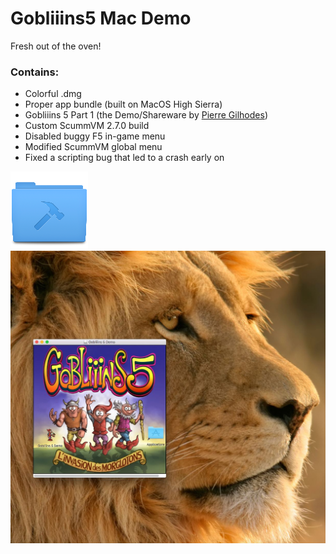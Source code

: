 # Gobliiins5 Mac Demo

Fresh out of the oven!

### Contains:
* Colorful .dmg
* Proper app bundle (built on MacOS High Sierra)
* Gobliiins 5 Part 1 (the Demo/Shareware by [Pierre Gilhodes](Pierre-gilhodes.itch.io/))
* Custom ScummVM 2.7.0 build
* Disabled buggy F5 in-game menu
* Modified ScummVM global menu
* Fixed a scripting bug that led to a crash early on

[<img src="download.png" alt="Download from Google Drive">](https://drive.google.com/file/d/1FMC7ZZQjNrLGD0_eK_BtKR2lF0u7NTB9/view?usp=sharing)
![Screenshot of the .dmg installer](install.jpg)
